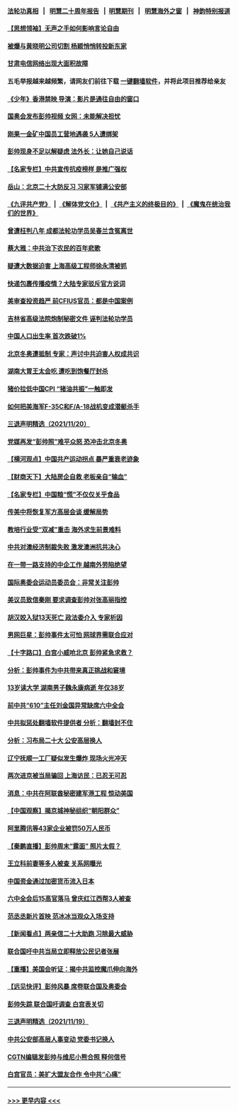 #### [法轮功真相](https://github.com/gfw-breaker/truth/blob/master/README.md?t=0) &nbsp;&nbsp;|&nbsp;&nbsp; [明慧二十周年报告](https://github.com/gfw-breaker/mh-reports/blob/master/README.md?t=0) &nbsp;&nbsp;|&nbsp;&nbsp;[明慧期刊](https://github.com/gfw-breaker/mh-qikan) &nbsp;&nbsp;|&nbsp;&nbsp; [明慧海外之窗](https://github.com/gfw-breaker/mh-news/blob/master/README.md?t=0) &nbsp;&nbsp;|&nbsp;&nbsp; [神韵特别报道](https://github.com/gfw-breaker/mh-news/blob/master/shenyun.md?t=0)
#### [【思想领袖】无声之手如何影响言论自由](../pages/nsc413/n13362266.md?t=11221050) 
#### [被爆与黄晓明公司切割 杨颖悄悄转投新东家](../pages/nsc413/n13389659.md?t=11221050) 
#### [甘肃电信网络出现大面积故障](../pages/nsc413/n13389922.md?t=11221050) 
#### 五毛举报越来越频繁，请网友们前往下载 [一键翻墙软件](https://github.com/gfw-breaker/ssr-accounts)，并将此项目推荐给亲友
#### [《少年》香港禁映 导演：影片是通往自由的窗口](../pages/nsc413/n13389860.md?t=11221050) 
#### [国奥会发布彭帅视频 女网：未能解决担忧](../pages/nsc413/n13389812.md?t=11221050) 
#### [刚果一金矿中国员工营地遇袭 5人遭绑架](../pages/nsc413/n13389794.md?t=11221050) 
#### [彭帅现身不足以解疑虑 法外长：让她自己说话](../pages/nsc413/n13389524.md?t=11221050) 
#### [【名家专栏】中共宣传抗疫榜样 是推广强权](../pages/nsc413/n13389243.md?t=11221050) 
#### [岳山：北京二十大防反习 习家军铺满公安部](../pages/nsc413/n13389152.md?t=11221050) 
#### [《九评共产党》](https://github.com/begood0513/9ping.md/blob/master/README.md) &nbsp;|&nbsp; [《解体党文化》](../../../../jtdwh.md/blob/master/README.md)  &nbsp;|&nbsp; [《共产主义的终极目的》](../../../../gczydzjmd.md/blob/master/README.md) &nbsp;|&nbsp; [《魔鬼在统治我们的世界》](../../../../mgztzwmdsj.md/blob/master/README.md) 
#### [曾遭枉判八年 成都法轮功学员吴春兰含冤离世](../pages/nsc413/n13389091.md?t=11221050) 
#### [蔡大雅：中共治下农民的百年悲歌](../pages/nsc413/n13374178.md?t=11221050) 
#### [疑遭大数据迫害 上海高级工程师徐永清被抓](../pages/nsc413/n13389350.md?t=11221050) 
#### [快递包裹传播疫情？大陆专家驳斥官方说词](../pages/nsc413/n13389141.md?t=11221050) 
#### [美审查投资趋严 前CFIUS官员：都是中国案例](../pages/nsc413/n13380424.md?t=11221050) 
#### [吉林省高级法院炮制秘密文件 诬判法轮功学员](../pages/nsc413/n13386693.md?t=11221050) 
#### [中国人口出生率 首次跌破1%](../pages/nsc413/n13389182.md?t=11221050) 
#### [北京冬奥遭抵制 专家：声讨中共迫害人权成共识](../pages/nsc413/n13388614.md?t=11221050) 
#### [湖南大胃王太会吃 遭吃到饱餐厅封杀](../pages/nsc413/n13388685.md?t=11221050) 
#### [猪价拉低中国CPI “猪油共振”一触即发](../pages/nsc413/n13388686.md?t=11221050) 
#### [如何把美海军F-35C和F/A-18战机变成潜艇杀手](../pages/nsc413/n13374078.md?t=11221050) 
#### [三退声明精选（2021/11/20）](../pages/nsc413/n13388597.md?t=11221050) 
#### [党媒再发“彭帅照”难平众怒 恐冲击北京冬奥](../pages/nsc413/n13386820.md?t=11221050) 
#### [【横河观点】中国共产运动拐点 暴严重衰老迹象](../pages/nsc413/n13388333.md?t=11221050) 
#### [【财商天下】大陆房企自救 老板亲自“输血”](../pages/nsc413/n13388317.md?t=11221050) 
#### [【名家专栏】中国粮“慌”不仅仅关乎食品](../pages/nsc413/n13388045.md?t=11221050) 
#### [传美中将恢复军方高层会谈 缓解局势](../pages/nsc413/n13388277.md?t=11221050) 
#### [教培行业受“双减”重击 海外求生前景难料](../pages/nsc413/n13388281.md?t=11221050) 
#### [中共对澳经济制裁失败 激发澳洲抗共决心](../pages/nsc413/n13388306.md?t=11221050) 
#### [在一带一路支持的中企工作 越南外劳陷绝望](../pages/nsc413/n13388292.md?t=11221050) 
#### [国际奥委会运动员委员会：非常关注彭帅](../pages/nsc413/n13388226.md?t=11221050) 
#### [美议员致信秦刚 要求调查彭帅对张高丽指控](../pages/nsc413/n13388256.md?t=11221050) 
#### [胡汉姣入狱13天死亡 政法委介入 专家析因](../pages/nsc413/n13388004.md?t=11221050) 
#### [男网巨星：彭帅事件太可怕 网球界需联合应对](../pages/nsc413/n13388188.md?t=11221050) 
#### [【十字路口】白宫小威呛北京 彭帅紧急求救？](../pages/nsc413/n13387996.md?t=11221050) 
#### [分析：彭帅事件为中共带来真正挑战和窘境](../pages/nsc413/n13387150.md?t=11221050) 
#### [13岁读大学 湖南男子魏永康病逝 年仅38岁](../pages/nsc413/n13387951.md?t=11221050) 
#### [前中共“610”主任刘金国异常缺席六中全会](../pages/nsc413/n13387380.md?t=11221050) 
#### [中共拟惩处翻墙软件提供者 分析：翻墙封不住](../pages/nsc413/n13385054.md?t=11221050) 
#### [分析：习布局二十大 公安高层换人](../pages/nsc413/n13387787.md?t=11221050) 
#### [辽宁抚顺一工厂疑似发生爆炸 现场火光冲天](../pages/nsc413/n13387712.md?t=11221050) 
#### [两次进京被当局骗回 上海访民：已忍无可忍](../pages/nsc413/n13387627.md?t=11221050) 
#### [消息：中共在阿联酋秘密建军港工程 惊动美国](../pages/nsc413/n13387546.md?t=11221050) 
#### [【中国观察】揭京城神秘组织“朝阳群众”](../pages/nsc413/n13387404.md?t=11221050) 
#### [阿里腾讯等43家企业被罚50万人民币](../pages/nsc413/n13387692.md?t=11221050) 
#### [【秦鹏直播】彭帅周末“露面” 照片太假？](../pages/nsc413/n13387165.md?t=11221050) 
#### [王立科前妻等多人被查 关系网曝光](../pages/nsc413/n13387408.md?t=11221050) 
#### [中国资金通过加密货币流入日本](../pages/nsc413/n13387426.md?t=11221050) 
#### [六中全会后15高官落马 曾庆红江西帮3人被查](../pages/nsc413/n13387405.md?t=11221050) 
#### [范丞丞新片首映 范冰冰当观众入场支持](../pages/nsc413/n13387175.md?t=11221050) 
#### [【新闻看点】两亲信二十大助跑 习除最大威胁](../pages/nsc413/n13387139.md?t=11221050) 
#### [联合国吁中共当局立即释放公民记者张展](../pages/nsc413/n13387238.md?t=11221050) 
#### [【重播】美国会听证：揭中共监控魔爪伸向海外](../pages/nsc413/n13387244.md?t=11221050) 
#### [【远见快评】彭帅风暴 席卷联合国及奥委会](../pages/nsc413/n13387155.md?t=11221050) 
#### [彭帅失踪 联合国吁调查 白宫表关切](../pages/nsc413/n13387151.md?t=11221050) 
#### [三退声明精选（2021/11/19）](../pages/nsc413/n13387240.md?t=11221050) 
#### [中共公安部高层人事变动 党委书记换人](../pages/nsc413/n13387129.md?t=11221050) 
#### [CGTN编辑发彭帅与维尼小熊合照 释何信号](../pages/nsc413/n13387061.md?t=11221050) 
#### [白宫官员：美扩大盟友合作 令中共“心痛”](../pages/nsc413/n13386862.md?t=11221050) 

----
#### [ >>> 更早内容 <<< ](../indexes/nsc413-earlier.md)
